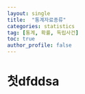 ```yaml
---
layout: single
title:  "통계자료종류"
categories: statistics
tag: [통계, 확률, 독립사건]
toc: true
author_profile: false
---
```


# 첫dfddsa